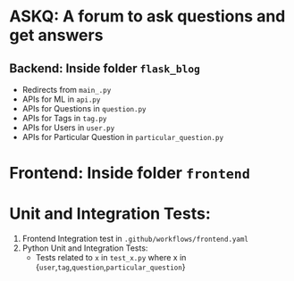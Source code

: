 # ASKQ: A forum to **ask** **q**uestions and get answers

## Backend: Inside folder `flask_blog`

- Redirects from `main_.py`
- APIs for ML in `api.py`
- APIs for Questions in `question.py`
- APIs for Tags in `tag.py`
- APIs for Users in `user.py`
- APIs for Particular Question in `particular_question.py`

# Frontend: Inside folder `frontend`

# Unit and Integration Tests:
1. Frontend Integration test in `.github/workflows/frontend.yaml`
2. Python Unit and Integration Tests:
    - Tests related to `x` in `test_x.py` where x in {`user`,`tag`,`question`,`particular_question`}